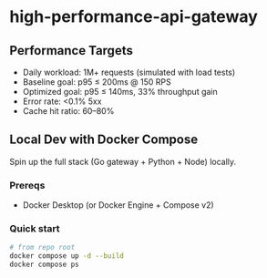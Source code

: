 # high-performance-api-gateway
## Performance Targets
- Daily workload: 1M+ requests (simulated with load tests)
- Baseline goal: p95 ≤ 200ms @ 150 RPS
- Optimized goal: p95 ≤ 140ms, 33% throughput gain
- Error rate: <0.1% 5xx
- Cache hit ratio: 60–80%


## Local Dev with Docker Compose
Spin up the full stack (Go gateway + Python + Node) locally.
### Prereqs
- Docker Desktop (or Docker Engine + Compose v2)
### Quick start
```bash
# from repo root
docker compose up -d --build
docker compose ps

